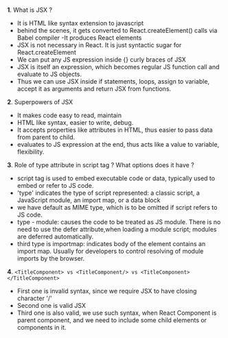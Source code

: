 **1**. What is JSX ?
   - It is HTML like syntax extension to javascript
   - behind the scenes, it gets converted to React.createElement() calls via Babel compiler
   -It produces React elements
   - JSX is not necessary in React. It is just syntactic sugar for React.createElement
   - We can put any JS expression inside {} curly braces of JSX
   - JSX is itself an expression, which becomes regular JS function call and evaluate to JS objects.
   - Thus we can use JSX inside if statements, loops, assign to variable, accept it as arguments and return JSX from functions.

**2**. Superpowers of JSX
   - It makes code easy to read, maintain
   - HTML like syntax, easier to write, debug.
   - It accepts properties like attributes in HTML, thus easier to pass data from parent to child.
   - evaluates to JS expression at the end, thus acts like a value to variable, flexibility.

**3**. Role of type attribute in script tag ? What options does it have ?   
   - script tag is used to embed executable code or data, typically used to embed or refer to JS code.
   - 'type' indicates the type of script represented: a classic script, a JavaScript module, an import map, or a data block
   - we have default as MIME type, which is to be omitted if script refers to JS code.
   - type - module: causes the code to be treated as JS module. There is no need to use the defer attribute,when loading a module script; modules are deferred automatically.
   - third type is importmap: indicates body of the element contains an import map. Usually for developers to control resolving of module imports by the browser.

**4**. `<TitleComponent> vs <TitleComponent/> vs <TitleComponent> </TitleComponent>`
   - First one is invalid syntax, since we require JSX to have closing character '/'
   - Second one is valid JSX
   - Third one is also valid, we use such syntax, when React Component is parent component, and we need to include some child elements or components in it.
